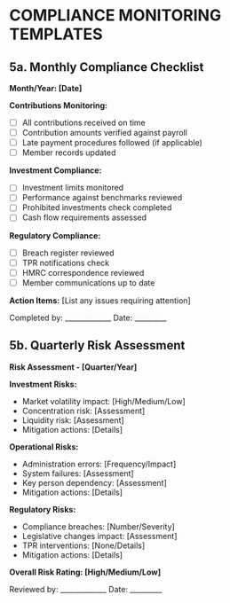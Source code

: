 # COMPLIANCE MONITORING TEMPLATES

## 5a. Monthly Compliance Checklist

**Month/Year: [Date]**

**Contributions Monitoring:**
- [ ] All contributions received on time
- [ ] Contribution amounts verified against payroll
- [ ] Late payment procedures followed (if applicable)
- [ ] Member records updated

**Investment Compliance:**
- [ ] Investment limits monitored
- [ ] Performance against benchmarks reviewed
- [ ] Prohibited investments check completed
- [ ] Cash flow requirements assessed

**Regulatory Compliance:**
- [ ] Breach register reviewed
- [ ] TPR notifications check
- [ ] HMRC correspondence reviewed
- [ ] Member communications up to date

**Action Items:**
[List any issues requiring attention]

Completed by: _____________ Date: _________

## 5b. Quarterly Risk Assessment

**Risk Assessment - [Quarter/Year]**

**Investment Risks:**
- Market volatility impact: [High/Medium/Low]
- Concentration risk: [Assessment]
- Liquidity risk: [Assessment]
- Mitigation actions: [Details]

**Operational Risks:**
- Administration errors: [Frequency/Impact]
- System failures: [Assessment]
- Key person dependency: [Assessment]
- Mitigation actions: [Details]

**Regulatory Risks:**
- Compliance breaches: [Number/Severity]
- Legislative changes impact: [Assessment]
- TPR interventions: [None/Details]
- Mitigation actions: [Details]

**Overall Risk Rating: [High/Medium/Low]**

Reviewed by: _____________ Date: _________ 